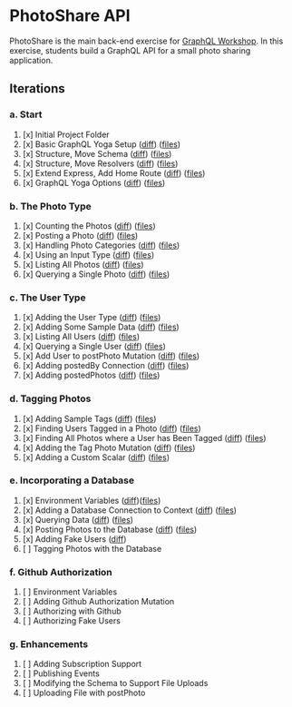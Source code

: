 PhotoShare API
===============
PhotoShare is the main back-end exercise for [GraphQL Workshop](https://www.graphqlworkshop.com). In this exercise, students build a GraphQL API for a small photo sharing application.

Iterations
---------------

### a. Start

1. [x] Initial Project Folder
2. [x] Basic GraphQL Yoga Setup ([diff](https://github.com/graphqlworkshop/photo-share-api/compare/start...step-a2)) ([files](https://github.com/graphqlworkshop/photo-share-api/tree/step-a2))
3. [x] Structure, Move Schema ([diff](https://github.com/graphqlworkshop/photo-share-api/compare/step-a2...step-a3)) ([files](https://github.com/graphqlworkshop/photo-share-api/tree/step-a3))
4. [x] Structure, Move Resolvers ([diff](https://github.com/graphqlworkshop/photo-share-api/compare/step-a3...step-a4)) ([files](https://github.com/graphqlworkshop/photo-share-api/tree/step-a4))
5. [x] Extend Express, Add Home Route ([diff](https://github.com/graphqlworkshop/photo-share-api/compare/step-a4...step-a5)) ([files](https://github.com/graphqlworkshop/photo-share-api/tree/step-a5))
6. [x] GraphQL Yoga Options ([diff](https://github.com/graphqlworkshop/photo-share-api/compare/step-a5...step-a6)) ([files](https://github.com/graphqlworkshop/photo-share-api/tree/step-a6))

### b. The Photo Type

1. [x] Counting the Photos ([diff](https://github.com/graphqlworkshop/photo-share-api/compare/step-a6...step-b1)) 
([files](https://github.com/graphqlworkshop/photo-share-api/tree/step-b1))
2. [x] Posting a Photo ([diff](https://github.com/graphqlworkshop/photo-share-api/compare/step-b1...step-b2)) ([files](https://github.com/graphqlworkshop/photo-share-api/tree/step-b2))
3. [x] Handling Photo Categories ([diff](https://github.com/graphqlworkshop/photo-share-api/compare/step-b2...step-b3)) ([files](https://github.com/graphqlworkshop/photo-share-api/tree/step-b3))
4. [x] Using an Input Type ([diff](https://github.com/graphqlworkshop/photo-share-api/compare/step-b3...step-b4)) ([files](https://github.com/graphqlworkshop/photo-share-api/tree/step-b4))
5. [x] Listing All Photos ([diff](https://github.com/graphqlworkshop/photo-share-api/compare/step-b4...step-b5)) ([files](https://github.com/graphqlworkshop/photo-share-api/tree/step-b5))
6. [x] Querying a Single Photo ([diff](https://github.com/graphqlworkshop/photo-share-api/compare/step-b5...step-b6)) ([files](https://github.com/graphqlworkshop/photo-share-api/tree/step-b6))

### c. The User Type

1. [x] Adding the User Type ([diff](https://github.com/graphqlworkshop/photo-share-api/compare/step-b6...step-c1)) ([files](https://github.com/graphqlworkshop/photo-share-api/tree/step-c1))
2. [x] Adding Some Sample Data ([diff](https://github.com/graphqlworkshop/photo-share-api/compare/step-c1...step-c2)) ([files](https://github.com/graphqlworkshop/photo-share-api/tree/step-c1))
3. [x] Listing All Users ([diff](https://github.com/graphqlworkshop/photo-share-api/compare/step-c2...step-c3)) ([files](https://github.com/graphqlworkshop/photo-share-api/tree/step-c3))
4. [x] Querying a Single User ([diff](https://github.com/graphqlworkshop/photo-share-api/compare/step-c3...step-c4)) ([files](https://github.com/graphqlworkshop/photo-share-api/tree/step-c4))
5. [x] Add User to postPhoto Mutation ([diff](https://github.com/graphqlworkshop/photo-share-api/compare/step-c4...step-c5)) ([files](https://github.com/graphqlworkshop/photo-share-api/tree/step-c5))
6. [x] Adding postedBy Connection ([diff](https://github.com/graphqlworkshop/photo-share-api/compare/step-c5...step-c6)) ([files](https://github.com/graphqlworkshop/photo-share-api/tree/step-c6))
7. [x] Adding postedPhotos ([diff](https://github.com/graphqlworkshop/photo-share-api/compare/step-c6...step-c7)) ([files](https://github.com/graphqlworkshop/photo-share-api/tree/step-c7))

### d. Tagging Photos

1. [x] Adding Sample Tags ([diff](https://github.com/graphqlworkshop/photo-share-api/compare/step-c7...step-d1)) ([files](https://github.com/graphqlworkshop/photo-share-api/tree/step-d1))
2. [x] Finding Users Tagged in a Photo ([diff](https://github.com/graphqlworkshop/photo-share-api/compare/step-d1...step-d2))  ([files](https://github.com/graphqlworkshop/photo-share-api/tree/step-d2))
3. [x] Finding All Photos where a User has Been Tagged ([diff](https://github.com/graphqlworkshop/photo-share-api/compare/step-d2...step-d3)) ([files](https://github.com/graphqlworkshop/photo-share-api/tree/step-d3))
4. [x] Adding the Tag Photo Mutation ([diff](https://github.com/graphqlworkshop/photo-share-api/compare/step-d3...step-d4)) ([files](https://github.com/graphqlworkshop/photo-share-api/tree/step-d4))
5. [x] Adding a Custom Scalar ([diff](https://github.com/graphqlworkshop/photo-share-api/compare/step-d4...step-d5)) ([files](https://github.com/graphqlworkshop/photo-share-api/tree/step-d5))

### e. Incorporating a Database

1. [x] Environment Variables ([diff](https://github.com/graphqlworkshop/photo-share-api/compare/step-d5...step-e1))([files](https://github.com/graphqlworkshop/photo-share-api/tree/step-e1))
2. [x] Adding a Database Connection to Context ([diff](https://github.com/graphqlworkshop/photo-share-api/compare/step-e1...step-e2)) ([files](https://github.com/graphqlworkshop/photo-share-api/tree/step-e2))
3. [x] Querying Data ([diff](https://github.com/graphqlworkshop/photo-share-api/compare/step-e2...step-e3)) ([files](https://github.com/graphqlworkshop/photo-share-api/tree/step-e3))
4. [x] Posting Photos to the Database ([diff](https://github.com/graphqlworkshop/photo-share-api/compare/step-e3...step-e4)) ([files](https://github.com/graphqlworkshop/photo-share-api/tree/step-e4))
5. [x] Adding Fake Users ([diff](https://github.com/graphqlworkshop/photo-share-api/compare/step-e4...step-e5)) 
6. [ ] Tagging Photos with the Database 

### f. Github Authorization

1. [ ] Environment Variables 
2. [ ] Adding Github Authorization Mutation 
3. [ ] Authorizing with Github 
4. [ ] Authorizing Fake Users

### g. Enhancements

1. [ ] Adding Subscription Support 
2. [ ] Publishing Events 
3. [ ] Modifying the Schema to Support File Uploads
4. [ ] Uploading File with postPhoto 